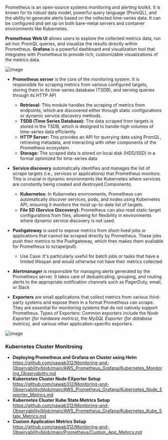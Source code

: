 Prometheus is an open-source systems monitoring and alerting toolkit. It is known for its robust data model, powerful query language (PromQL), and the ability to generate alerts based on the collected time-series data. It can be configured and set up on both bare-metal servers and container environments like Kubernetes.

**Prometheus Web UI** allows users to explore the collected metrics data, run ad-hoc PromQL queries, and visualize the results directly within Prometheus.
**Grafana** is a powerful dashboard and visualization tool that integrates with Prometheus to provide rich, customizable visualizations of the metrics data.


![image](https://github.com/user-attachments/assets/f2c99de7-3388-47e2-87d4-ec5525fed669)

- **Prometheus server** is the core of the monitoring system. It is responsible for scraping metrics from various configured targets, storing them in its time-series database (TSDB), and serving queries through its HTTP API
  - **Retrieval:** This module handles the scraping of metrics from endpoints, which are discovered either through static configurations or dynamic service discovery methods.
  - **TSDB (Time Series Database):** The data scraped from targets is stored in the TSDB, which is designed to handle high volumes of time-series data efficiently.
  - **HTTP Server:** This provides an API for querying data using PromQL, retrieving metadata, and interacting with other components of the Prometheus ecosystem.
  - **Storage:** The scraped data is stored on local disk (HDD/SSD) in a format optimized for time-series data

- **Service discovery** automatically identifies and manages the list of scrape targets (i.e., services or applications) that Prometheus monitors. This is crucial in dynamic environments like Kubernetes where services are constantly being created and destroyed.Components:
  - **Kubernetes:** In Kubernetes environments, Prometheus can automatically discover services, pods, and nodes using Kubernetes API, ensuring it monitors the most up-to-date list of targets.
  - **File SD (Service Discovery):** Prometheus can also read static target configurations from files, allowing for flexibility in environments where dynamic service discovery is not used.
 
- **Pushgateway** is used to expose metrics from short-lived jobs or applications that cannot be scraped directly by Prometheus. These jobs push their metrics to the Pushgateway, which then makes them available for Prometheus to scrape(pull).
  - Use Case: It's particularly useful for batch jobs or tasks that have a limited lifespan and would otherwise not have their metrics collected

- **Alertmanager** is responsible for managing alerts generated by the Prometheus server. It takes care of deduplicating, grouping, and routing alerts to the appropriate notification channels such as PagerDuty, email, or Slack

- **Exporters** are small applications that collect metrics from various third-party systems and expose them in a format Prometheus can scrape. They are essential for monitoring systems that do not natively support Prometheus. Types of Exporters: 
Common exporters include the *Node Exporter (for hardware metrics)*, the *MySQL Exporter (for database metrics)*, and various other application-specific exporters.

![image](https://github.com/user-attachments/assets/52b70cf3-363b-4582-bc44-e9fc3f2db4f7)

### Kubernetes Cluster Monitroing ###
- **Deploying Prometheus and Grafana on Cluster using Helm** https://github.com/nawab312/Monitoring-and-Observability/blob/main/AWS_Prometheus_Grafana/Kubernetes_Monitoring_Observability.md
- **Kubernetes Cluster Node EXporter Setup** https://github.com/nawab312/Monitoring-and-Observability/blob/main/AWS_Prometheus_Grafana/Kubernetes_Node_Exporter_Metrics.md
- **Kubernetes Cluster Kube State Metrics Setup** https://github.com/nawab312/Monitoring-and-Observability/blob/main/AWS_Prometheus_Grafana/Kubernetes_Kube_State_Metrics.md
- **Custom Application Metrics Setup** https://github.com/nawab312/Monitoring-and-Observability/blob/main/Prometheus/Custom_App_Metircs.md

 
